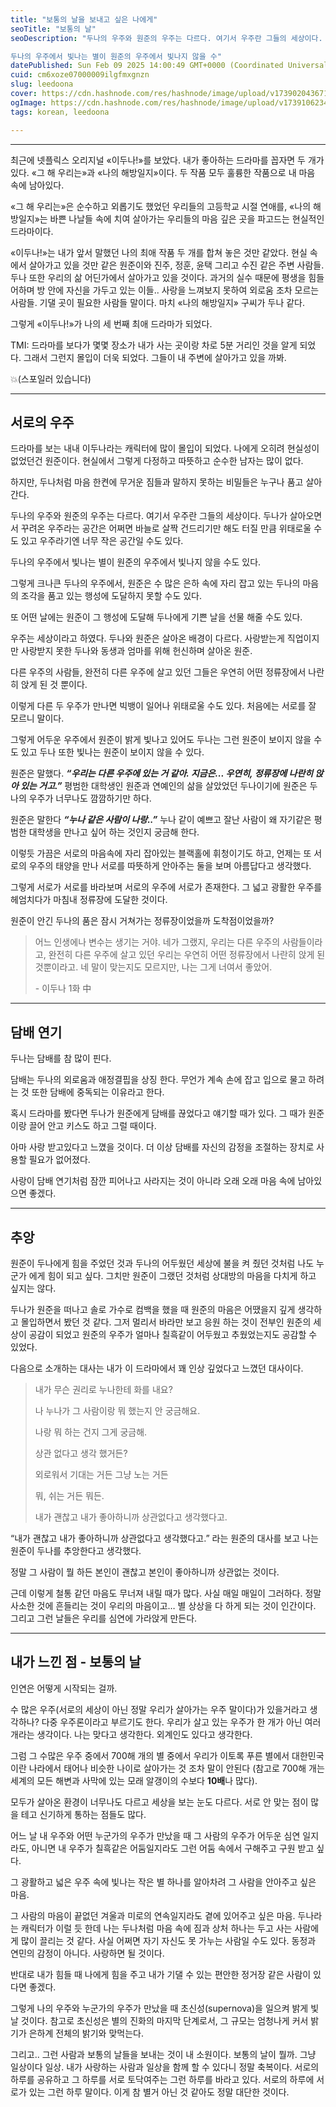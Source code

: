 ```yaml
---
title: "보통의 날을 보내고 싶은 나에게"
seoTitle: "보통의 날"
seoDescription: "두나의 우주와 원준의 우주는 다르다. 여기서 우주란 그들의 세상이다. 두나가 살아오면서 꾸려온 우주라는 공간은 어쩌면 바늘로 살짝 건드리기만 해도 터질 만큼 위태로울 수도 있고 우주라기엔 너무 작은 공간일 수도 있다.

두나의 우주에서 빛나는 별이 원준의 우주에서 빛나지 않을 수"
datePublished: Sun Feb 09 2025 14:00:49 GMT+0000 (Coordinated Universal Time)
cuid: cm6xoze07000009ilgfmxgnzn
slug: leedoona
cover: https://cdn.hashnode.com/res/hashnode/image/upload/v1739020436710/8edd6ad8-9955-483d-a0a4-1cca929912b6.avif
ogImage: https://cdn.hashnode.com/res/hashnode/image/upload/v1739106234680/ab185cba-392a-4907-b089-4a7582e48e1b.jpeg
tags: korean, leedoona

---
```


---

최근에 넷플릭스 오리지널 «이두나!»를 보았다. 내가 좋아하는 드라마를 꼽자면 두 개가 있다. «그 해 우리는»과 «나의 해방일지»이다. 두 작품 모두 훌륭한 작품으로 내 마음 속에 남아있다.

«그 해 우리는»은 순수하고 외롭기도 했었던 우리들의 고등학교 시절 연애를, «나의 해방일지»는 바쁜 나날들 속에 치여 살아가는 우리들의 마음 깊은 곳을 파고드는 현실적인 드라마이다.

«이두나!»는 내가 앞서 말했던 나의 최애 작품 두 개를 합쳐 놓은 것만 같았다. 현실 속에서 살아가고 있을 것만 같은 원준이와 진주, 정훈, 윤택 그리고 수진 같은 주변 사람들. 두나 또한 우리의 삶 어딘가에서 살아가고 있을 것이다. 과거의 실수 때문에 평생을 힘들어하며 방 안에 자신을 가두고 있는 이들.. 사랑을 느껴보지 못하여 외로움 조차 모르는 사람들. 기댈 곳이 필요한 사람들 말이다. 마치 «나의 해방일지» 구씨가 두나 같다.

그렇게 «이두나!»가 나의 세 번째 최애 드라마가 되었다.

TMI: 드라마를 보다가 몇몇 장소가 내가 사는 곳이랑 차로 5분 거리인 것을 알게 되었다. 그래서 그런지 몰입이 더욱 되었다. 그들이 내 주변에 살아가고 있을 까봐.

💥(스포일러 있습니다)

---

## 서로의 우주

드라마를 보는 내내 이두나라는 캐릭터에 많이 몰입이 되었다. 나에게 오히려 현실성이 없었던건 원준이다. 현실에서 그렇게 다정하고 따뜻하고 순수한 남자는 많이 없다.

하지만, 두나처럼 마음 한켠에 무거운 짐들과 말하지 못하는 비밀들은 누구나 품고 살아간다.

두나의 우주와 원준의 우주는 다르다. 여기서 우주란 그들의 세상이다. 두나가 살아오면서 꾸려온 우주라는 공간은 어쩌면 바늘로 살짝 건드리기만 해도 터질 만큼 위태로울 수도 있고 우주라기엔 너무 작은 공간일 수도 있다.

두나의 우주에서 빛나는 별이 원준의 우주에서 빛나지 않을 수도 있다.

그렇게 크나큰 두나의 우주에서, 원준은 수 많은 은하 속에 자리 잡고 있는 두나의 마음의 조각을 품고 있는 행성에 도달하지 못할 수도 있다.

또 어떤 날에는 원준이 그 행성에 도달해 두나에게 기쁜 날을 선물 해줄 수도 있다.

우주는 세상이라고 하였다. 두나와 원준은 살아온 배경이 다르다. 사랑받는게 직업이지만 사랑받지 못한 두나와 동생과 엄마를 위해 헌신하며 살아온 원준.

다른 우주의 사람들, 완전히 다른 우주에 살고 있던 그들은 우연히 어떤 정류장에서 나란히 앉게 된 것 뿐이다.

이렇게 다른 두 우주가 만나면 빅뱅이 일어나 위태로울 수도 있다. 처음에는 서로를 잘 모르니 말이다.

그렇게 어두운 우주에서 원준이 밝게 빛나고 있어도 두나는 그런 원준이 보이지 않을 수도 있고 두나 또한 빛나는 원준이 보이지 않을 수 있다.

원준은 말했다. ***“우리는 다른 우주에 있는 거 같아. 지금은... 우연히, 정류장에 나란히 앉아 있는 거고.”*** 평범한 대학생인 원준과 연예인의 삶을 살았었던 두나이기에 원준은 두나의 우주가 너무나도 깜깜하기만 하다.

원준은 말한다 ***“누나 같은 사람이 나랑..”*** 누나 같이 예쁘고 잘난 사람이 왜 자기같은 평범한 대학생을 만나고 싶어 하는 것인지 궁금해 한다.

이렇듯 가끔은 서로의 마음속에 자리 잡아있는 블랙홀에 휘청이기도 하고, 언제는 또 서로의 우주의 태양을 만나 서로를 따뜻하게 안아주는 둘을 보며 아름답다고 생각했다.

그렇게 서로가 서로를 바라보며 서로의 우주에 서로가 존재한다. 그 넓고 광활한 우주를 헤엄치다가 마침내 정류장에 도달한 것이다.

원준이 안긴 두나의 품은 잠시 거쳐가는 정류장이었을까 도착점이었을까?

> 어느 인생에나 변수는 생기는 거야. 네가 그랬지, 우리는 다른 우주의 사람들이라고, 완전히 다른 우주에 살고 있던 우리는 우연히 어떤 정류장에서 나란히 앉게 된 것뿐이라고. 네 말이 맞는지도 모르지만, 나는 그게 너여서 좋았어.
> 
> \- 이두나 1화 中

---

## 담배 연기

두나는 담배를 참 많이 핀다.

담배는 두나의 외로움과 애정결핍을 상징 한다. 무언가 계속 손에 잡고 입으로 물고 하려는 것 또한 담배에 중독되는 이유라고 한다.

혹시 드라마를 봤다면 두나가 원준에게 담배를 끊었다고 얘기할 때가 있다. 그 때가 원준이랑 끌어 안고 키스도 하고 그럴 때이다.

아마 사랑 받고있다고 느꼈을 것이다. 더 이상 담배를 자신의 감정을 조절하는 장치로 사용할 필요가 없어졌다.

사랑이 담배 연기처럼 잠깐 피어나고 사라지는 것이 아니라 오래 오래 마음 속에 남아있으면 좋겠다.

---

## 추앙

원준이 두나에게 힘을 주었던 것과 두나의 어두웠던 세상에 불을 켜 줬던 것처럼 나도 누군가 에게 힘이 되고 싶다. 그치만 원준이 그랬던 것처럼 상대방의 마음을 다치게 하고 싶지는 않다.

두나가 원준을 떠나고 솔로 가수로 컴백을 했을 때 원준의 마음은 어땠을지 깊게 생각하고 몰입하면서 봤던 것 같다. 그저 멀리서 바라만 보고 응원 하는 것이 전부인 원준의 세상이 공감이 되었고 원준의 우주가 얼마나 칠흑같이 어두웠고 추웠었는지도 공감할 수 있었다.

다음으로 소개하는 대사는 내가 이 드라마에서 꽤 인상 깊었다고 느꼈던 대사이다.

> 내가 무슨 권리로 누나한테 화를 내요?
> 
> 나 누나가 그 사람이랑 뭐 했는지 안 궁금해요.
> 
> 나랑 뭐 하는 건지 그게 궁금해.
> 
> 상관 없다고 생각 했거든?
> 
> 외로워서 기대는 거든 그냥 노는 거든
> 
> 뭐, 쉬는 거든 뭐든.
> 
> 내가 괜찮고 내가 좋아하니까 상관없다고 생각했다고.

“내가 괜찮고 내가 좋아하니까 상관없다고 생각했다고.” 라는 원준의 대사를 보고 나는 원준이 두나를 추앙한다고 생각했다.

정말 그 사람이 뭘 하든 본인이 괜찮고 본인이 좋아하니까 상관없는 것이다.

근데 이렇게 철통 같던 마음도 무너져 내릴 때가 많다. 사실 매일 매일이 그러하다. 정말 사소한 것에 흔들리는 것이 우리의 마음이고… 별 상상을 다 하게 되는 것이 인간이다. 그리고 그런 날들은 우리를 심연에 가라앉게 만든다.

---

## 내가 느낀 점 - 보통의 날

인연은 어떻게 시작되는 걸까.

수 많은 우주(서로의 세상이 아닌 정말 우리가 살아가는 우주 말이다)가 있을거라고 생각하나? 다중 우주론이라고 부르기도 한다. 우리가 살고 있는 우주가 한 개가 아닌 여러 개라는 생각이다. 나는 맞다고 생각한다. 외계인도 있다고 생각한다.

그럼 그 수많은 우주 중에서 700해 개의 별 중에서 우리가 이토록 푸른 별에서 대한민국이란 나라에서 태어나 비슷한 나이로 살아가는 것 조차 말이 안된다 (참고로 700해 개는 세계의 모든 해변과 사막에 있는 모래 알갱이의 수보다 **10배**나 많다).

모두가 살아온 환경이 너무나도 다르고 세상을 보는 눈도 다르다. 서로 안 맞는 점이 많을 테고 신기하게 통하는 점들도 많다.

어느 날 내 우주와 어떤 누군가의 우주가 만났을 때 그 사람의 우주가 어두운 심연 일지라도, 아니면 내 우주가 칠흑같은 어둠일지라도 그런 어둠 속에서 구해주고 구원 받고 싶다.

그 광활하고 넓은 우주 속에 빛나는 작은 별 하나를 알아차려 그 사람을 안아주고 싶은 마음.

그 사람의 마음이 끝없던 겨울과 미로의 연속일지라도 곁에 있어주고 싶은 마음. 두나라는 캐릭터가 이럴 듯 한데 나는 두나처럼 마음 속에 짐과 상처 하나는 두고 사는 사람에게 많이 끌리는 것 같다. 사실 어쩌면 자기 자신도 못 가누는 사람일 수도 있다. 동정과 연민의 감정이 아니다. 사랑하면 될 것이다.

반대로 내가 힘들 때 나에게 힘을 주고 내가 기댈 수 있는 편안한 정거장 같은 사람이 있다면 좋겠다.

그렇게 나의 우주와 누군가의 우주가 만났을 때 초신성(supernova)을 일으켜 밝게 빛날 것이다. 참고로 초신성은 별의 진화의 마지막 단계로서, 그 규모는 엄청나게 커서 밝기가 은하계 전체의 밝기와 맞먹는다.

그리고.. 그런 사람과 보통의 날들을 보내는 것이 내 소원이다. 보통의 날이 뭘까. 그냥 일상이다 일상. 내가 사랑하는 사람과 일상을 함께 할 수 있다니 정말 축복이다. 서로의 하루를 공유하고 그 하루를 서로 토닥여주는 그런 하루를 바라고 있다. 서로의 하루에 서로가 있는 그런 하루 말이다. 이게 참 별거 아닌 것 같아도 정말 대단한 것이다.